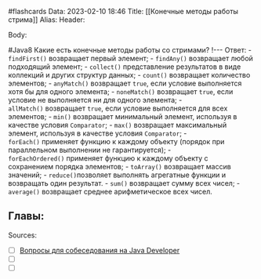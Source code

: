 #flashcards
Data: 2023-02-10 18:46
Title: [[Конечные методы работы стрима]]
Alias:
Header:





Body:




#Java8 
Какие есть конечные методы работы со стримами?
!---
Ответ:
	- `findFirst()` возвращает первый элемент;
	-   `findAny()` возвращает любой подходящий элемент;
	-   `collect()` представление результатов в виде коллекций и других структур данных;
	-   `count()` возвращает количество элементов;
	-   `anyMatch()` возвращает `true`, если условие выполняется хотя бы для одного элемента;
	-   `noneMatch()` возвращает `true`, если условие не выполняется ни для одного элемента;
	-   `allMatch()` возвращает `true`, если условие выполняется для всех элементов;
	-   `min()` возвращает минимальный элемент, используя в качестве условия `Comparator`;
	-   `max()` возвращает максимальный элемент, используя в качестве условия `Comparator`;
	-   `forEach()` применяет функцию к каждому объекту (порядок при параллельном выполнении не гарантируется);
	-   `forEachOrdered()` применяет функцию к каждому объекту с сохранением порядка элементов;
	-   `toArray()` возвращает массив значений;
	-   `reduce()`позволяет выполнять агрегатные функции и возвращать один результат.
	-   `sum()` возвращает сумму всех чисел;
	-   `average()` возвращает среднее арифметическое всех чисел.
<!--SR:!2023-11-03,10,470-->




Главы:
-


Sources:
- [ ] [Вопросы для собеседования на Java Developer](https://github.com/enhorse/java-interview/blob/master/README.md#%D0%9E%D0%9E%D0%9F)
- [ ] []()
- [ ] []()
